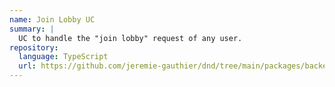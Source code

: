 ```yaml
---
name: Join Lobby UC
summary: |
  UC to handle the "join lobby" request of any user.
repository:
  language: TypeScript
  url: https://github.com/jeremie-gauthier/dnd/tree/main/packages/backend/src/lobby/join-lobby
---
```


<NodeGraph />
